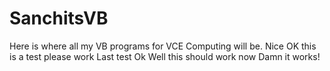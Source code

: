 # SanchitsVB
Here is where all my VB programs for VCE Computing will be.
Nice
OK this is a test please work
Last test
Ok
Well this should work now
Damn it works!